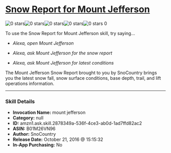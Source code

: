 # [Snow Report for Mount Jefferson](http://alexa.amazon.com/#skills/amzn1.ask.skill.2878349a-536f-4ce3-ab0d-1ad7ffd82ac2)
![0 stars](../../images/ic_star_border_black_18dp_1x.png)![0 stars](../../images/ic_star_border_black_18dp_1x.png)![0 stars](../../images/ic_star_border_black_18dp_1x.png)![0 stars](../../images/ic_star_border_black_18dp_1x.png)![0 stars](../../images/ic_star_border_black_18dp_1x.png) 0

To use the Snow Report for Mount Jefferson skill, try saying...

* *Alexa, open Mount Jefferson*

* *Alexa, ask Mount Jefferson for the snow report*

* *Alexa, ask Mount Jefferson for latest conditions*

The Mount Jefferson Snow Report brought to you by SnoCountry brings you the latest snow fall, snow surface conditions,  base depth, trail, and lift operations information.

***

### Skill Details

* **Invocation Name:** mount jefferson
* **Category:** null
* **ID:** amzn1.ask.skill.2878349a-536f-4ce3-ab0d-1ad7ffd82ac2
* **ASIN:** B01M26VN96
* **Author:** SnoCountry
* **Release Date:** October 21, 2016 @ 15:15:32
* **In-App Purchasing:** No
